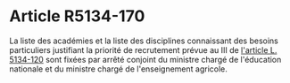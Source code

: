 # Article R5134-170

La liste des académies et la liste des disciplines connaissant des besoins particuliers justifiant la priorité de recrutement prévue au III de [l'article L. 5134-120][1] sont fixées par arrêté conjoint du ministre chargé de l'éducation nationale et du ministre chargé de l'enseignement agricole.

 [1]: /affichCodeArticle.do?cidTexte=LEGITEXT000006072050&idArticle=LEGIARTI000026538571&dateTexte=&categorieLien=cid